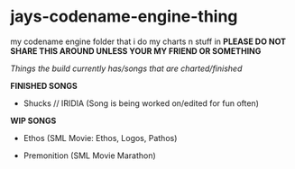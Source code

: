 # jays-codename-engine-thing
my codename engine folder that i do my charts n stuff in
**PLEASE DO NOT SHARE THIS AROUND UNLESS YOUR MY FRIEND OR SOMETHING**

_Things the build currently has/songs that are charted/finished_

**FINISHED SONGS**

- Shucks // IRIDIA (Song is being worked on/edited for fun often)

**WIP SONGS**

- Ethos (SML Movie: Ethos, Logos, Pathos)

- Premonition (SML Movie Marathon)
